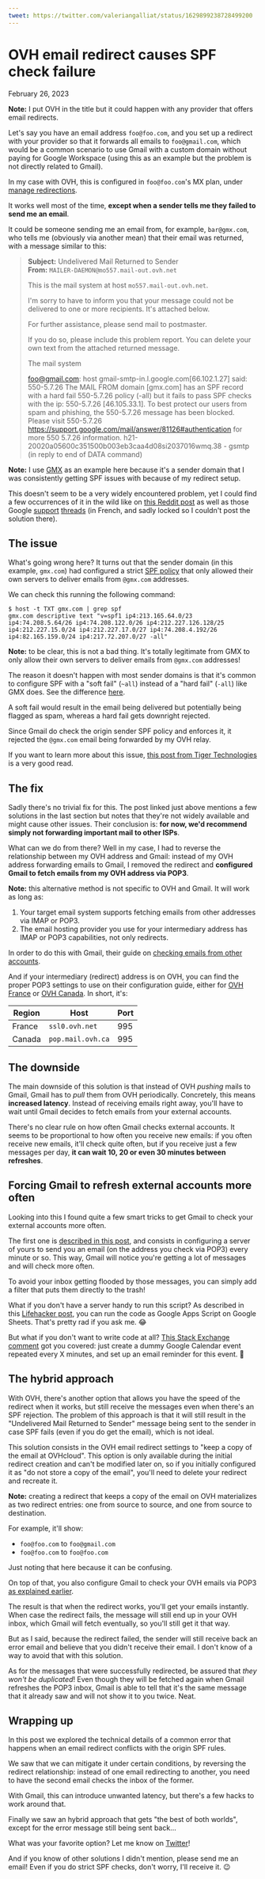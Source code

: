 ```yaml
---
tweet: https://twitter.com/valeriangalliat/status/1629899238728499200
---
```


# OVH email redirect causes SPF check failure
February 26, 2023

<div class="note">

**Note:** I put OVH in the title but it could happen with any provider
that offers email redirects.

</div>

Let's say you have an email address `foo@foo.com`, and you set up a
redirect with your provider so that it forwards all emails to
`foo@gmail.com`, which would be a common scenario to use Gmail with a
custom domain without paying for Google Workspace (using this as an
example but the problem is not directly related to Gmail).

In my case with OVH, this is configured in `foo@foo.com`'s MX plan,
under [manage redirections](https://docs.ovh.com/ca/en/emails/email-redirection-guide/).

It works well most of the time, **except when a sender tells me they
failed to send me an email**.

It could be someone sending me an email from, for example,
`bar@gmx.com`, who tells me (obviously via another mean) that their
email was returned, with a message similar to this:

> **Subject:** Undelivered Mail Returned to Sender  
> **From:** `MAILER-DAEMON@mo557.mail-out.ovh.net`
>
> This is the mail system at host `mo557.mail-out.ovh.net`.
>
> I'm sorry to have to inform you that your message could not be
> delivered to one or more recipients. It's attached below.
>
> For further assistance, please send mail to postmaster.
>
> If you do so, please include this problem report. You can delete your
> own text from the attached returned message.
>
> The mail system
>
> <foo@gmail.com>: host gmail-smtp-in.l.google.com[66.102.1.27] said:
> 550-5.7.26 The MAIL FROM domain [gmx.com] has an SPF record with a
> hard fail 550-5.7.26 policy (-all) but it fails to pass SPF checks
> with the ip: 550-5.7.26 [46.105.33.1]. To best protect our users from
> spam and phishing, the 550-5.7.26 message has been blocked. Please
> visit 550-5.7.26 https://support.google.com/mail/answer/81126#authentication
> for more 550 5.7.26 information.
> h21-20020a05600c351500b003eb3caa4d08si2037016wmq.38 - gsmtp (in reply
> to end of DATA command)

<div class="note">

**Note:** I use [GMX](https://www.gmx.com/) as an example here because
it's a sender domain that I was consistently getting SPF issues with
because of my redirect setup.

</div>

This doesn't seem to be a very widely encountered problem, yet I could
find a few occurrences of it in the wild like on [this Reddit post](https://www.reddit.com/r/AnonAddy/comments/ju9vgc/ovh_mail_redirection_fails/)
as well as those Google
[support](https://support.google.com/mail/thread/175932116)
[threads](https://support.google.com/mail/thread/195729241)
(in French, and sadly locked so I couldn't post the solution there).

## The issue

What's going wrong here? It turns out that the sender domain (in this
example, `gmx.com`) had configured a strict [SPF policy](https://en.wikipedia.org/wiki/Sender_Policy_Framework)
that only allowed their own servers to deliver emails from `@gmx.com`
addresses.

We can check this running the following command:

```console
$ host -t TXT gmx.com | grep spf
gmx.com descriptive text "v=spf1 ip4:213.165.64.0/23 ip4:74.208.5.64/26 ip4:74.208.122.0/26 ip4:212.227.126.128/25 ip4:212.227.15.0/24 ip4:212.227.17.0/27 ip4:74.208.4.192/26 ip4:82.165.159.0/24 ip4:217.72.207.0/27 -all"
```

<div class="note">

**Note:** to be clear, this is not a bad thing. It's totally legitimate
from GMX to only allow their own servers to deliver emails from
`@gmx.com` addresses!

The reason it doesn't happen with most sender domains is that it's
common to configure SPF with a "soft fail" (`~all`) instead of a "hard
fail" (`-all`) like GMX does. See the difference [here](https://knowledge.ondmarc.redsift.com/en/articles/1148885-spf-hard-fail-vs-spf-soft-fail).

A soft fail would result in the email being delivered but potentially
being flagged as spam, whereas a hard fail gets downright rejected.

</div>

Since Gmail do check the origin sender SPF policy and enforces it, it
rejected the `@gmx.com` email being forwarded by my OVH relay.

If you want to learn more about this issue, [this post from Tiger Technologies](https://support.tigertech.net/spf)
is a very good read.

## The fix

Sadly there's no trivial fix for this. The post linked just above
mentions a few solutions in the last section but notes that they're not
widely available and might cause other issues. Their conclusion is:
**for now, we'd recommend simply not forwarding important mail to other
ISPs**.

What can we do from there? Well in my case, I had to reverse the
relationship between my OVH address and Gmail: instead of my OVH address
forwarding emails to Gmail, I removed the redirect and **configured
Gmail to fetch emails from my OVH address via POP3**.

<div class="note">

**Note:** this alternative method is not specific to OVH and Gmail. It
will work as long as:

1. Your target email system supports fetching emails from other
   addresses via IMAP or POP3.
2. The email hosting provider you use for your intermediary address
   has IMAP or POP3 capabilities, not only redirects.

</div>

In order to do this with Gmail, their guide on [checking emails from other accounts](https://support.google.com/mail/answer/21289).

And if your intermediary (redirect) address is on OVH, you can find the
proper POP3 settings to use on their configuration guide, either for
[OVH France](https://docs.ovh.com/fr/emails/mail-mutualise-guide-configuration-dun-e-mail-mutualise-ovh-sur-linterface-de-gmail/) or
[OVH Canada](https://docs.ovh.com/ca/en/emails/gmail-configuration/). In
short, it's:

| Region | Host              | Port |
|--------|-------------------|------|
| France | `ssl0.ovh.net`    | 995  |
| Canada | `pop.mail.ovh.ca` | 995  |

## The downside

The main downside of this solution is that instead of OVH _pushing_
mails to Gmail, Gmail has to _pull_ them from OVH periodically.
Concretely, this means **increased latency**. Instead of receiving
emails right away, you'll have to wait until Gmail decides to fetch
emails from your external accounts.

There's no clear rule on how often Gmail checks external accounts. It
seems to be proportional to how often you receive new emails: if you
often receive new emails, it'll check quite often, but if you receive
just a few messages per day, **it can wait 10, 20 or even 30 minutes
between refreshes**.

## Forcing Gmail to refresh external accounts more often

Looking into this I found quite a few smart tricks to get Gmail to check
your external accounts more often.

The first one is [described in this post](https://rakowski.pro/how-to-force-gmail-to-check-your-pop3-account-as-often-as-possible/),
and consists in configuring a server of yours to send you an email (on the
address you check via POP3) every minute or so. This way, Gmail will
notice you're getting a lot of messages and will check more often.

To avoid your inbox getting flooded by those messages, you can simply
add a filter that puts them directly to the trash!

What if you don't have a server handy to run this script? As described
in this [Lifehacker post](https://lifehacker.com/increase-the-frequency-gmail-checks-your-other-email-ac-5580553),
you can run the code as Google Apps Script on Google Sheets. That's
pretty rad if you ask me. 😂

But what if you don't want to write code at all? [This Stack Exchange comment](https://webapps.stackexchange.com/questions/1811/can-i-control-how-often-gmail-polls-pop3-accounts-for-incoming-mail#comment2919_2090)
got you covered: just create a dummy Google Calendar event repeated every X
minutes, and set up an email reminder for this event. 🤯

## The hybrid approach

With OVH, there's another option that allows you have the speed of the
redirect when it works, but still receive the messages even when there's
an SPF rejection. The problem of this approach is that it will still
result in the "Undelivered Mail Returned to Sender" message being sent
to the sender in case SPF fails (even if you do get the email), which is
not ideal.

This solution consists in the OVH email redirect settings to "keep a
copy of the email at OVHcloud". This option is only available during the
initial redirect creation and can't be modified later on, so if you
initially configured it as "do not store a copy of the email", you'll
need to delete your redirect and recreate it.

<div class="note">

**Note:** creating a redirect that keeps a copy of the email on OVH
materializes as two redirect entries: one from source to source, and one from
source to destination.

For example, it'll show:

* `foo@foo.com` to `foo@gmail.com`
* `foo@foo.com` to `foo@foo.com`

Just noting that here because it can be confusing.

</div>

On top of that, you also configure Gmail to check your OVH emails via
POP3 [as explained earlier](#the-fix).

The result is that when the redirect works, you'll get your emails
instantly. When case the redirect fails, the message will still end up in
your OVH inbox, which Gmail will fetch eventually, so you'll still get
it that way.

But as I said, because the redirect failed, the sender will still
receive back an error email and believe that you didn't receive their
email. I don't know of a way to avoid that with this solution.

As for the messages that were successfully redirected, be assured that
_they won't be duplicated_! Even though they will be fetched again when
Gmail refreshes the POP3 inbox, Gmail is able to tell that it's the same
message that it already saw and will not show it to you twice. Neat.

## Wrapping up

In this post we explored the technical details of a common error that
happens when an email redirect conflicts with the origin SPF rules.

We saw that we can mitigate it under certain conditions, by reversing
the redirect relationship: instead of one email redirecting to another,
you need to have the second email checks the inbox of the former.

With Gmail, this can introduce unwanted latency, but there's a few hacks
to work around that.

Finally we saw an hybrid approach that gets "the best of both worlds",
except for the error message still being sent back...

What was your favorite option? Let me know on
[Twitter](https://twitter.com/valeriangalliat/status/1629899238728499200)!

And if you know of other solutions I didn't mention, please send me an
email! Even if you do strict SPF checks, don't worry, I'll receive it. 😉
